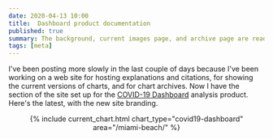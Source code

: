 ```yaml
---
date: 2020-04-13 10:00
title:  Dashboard product documentation
published: true
summary: The background, current images page, and archive page are ready.
tags: [meta]
---
```


I've been posting more slowly in the last couple of days because I've been
working on a web site for hosting explanations and citations, for showing the
current versions of charts, and for chart archives.  Now I have the section
of the site set up for the [COVID-19 Dashboard](/visualizations/covid19-dashboard/)
analysis product.  Here's the latest, with the new site branding.

<center>
{% include current_chart.html chart_type="covid19-dashboard" area="/miami-beach/" %}
</center>
